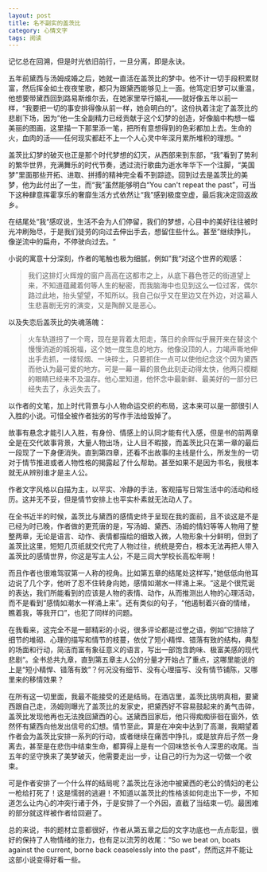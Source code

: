 ```yaml
---
layout: post
title: 名不副实的盖茨比
category: 心情文字
tags: 阅读
---
```


记忆总在回溯，但是时光依旧前行，一旦分离，即是永诀。

五年前黛西与汤姆成婚之后，她就一直活在盖茨比的梦中。他不计一切手段积累财富，然后挥金如土夜夜笙歌，都只为跟黛西能够见上一面。他笃定旧梦可以重温，他想要带黛西回到路易斯维尔去，在她家里举行婚礼——就好像五年以前一样，“我要把一切的事安排得像从前一样，她会明白的”。这份执着注定了盖茨比的悲剧下场，因为”他一生全副精力已经贡献于这个幻梦的创造，好像脑中构想一幅美丽的图画，这里描一下那里添一笔，把所有意想得到的色彩都加上去。生命的火，血肉的活——任何现实都赶不上一个人心灵中年深月累所堆积的理想。“

盖茨比幻梦的破灭也正是那个时代梦想的幻灭，从西部来到东部，“我”看到了势利的繁华世界，充满舞乐的时代节奏，透过流行歌曲为逝水年华下一个注脚，“美国梦”里面那些开拓、进取、拼搏的精神完全看不到踪迹。回到过去是盖茨比的美梦，他为此付出了一生，而“我”虽然能够明白“You can't repeat the past”，可当下这种肆意挥霍享乐的奢靡生活方式依然让“我”感到极度空虚，最后我决定回返故乡。

在结尾处“我“感叹说，生活不会为人们停留，我们的梦想，心目中的美好往往被时光冲刷殆尽，于是我们徒劳的向过去伸出手去，想留住些什么。甚至”继续挣扎，像逆流中的扁舟，不停驶向过去。“

小说的寓意十分深刻，作者的笔触也极为细腻，例如”我“对这个世界的观感：

>我们这排灯火辉煌的窗户高高在这都市之上，从底下暮色苍茫的街道望上来，不知道蕴藏着何等人生的秘密，而我脑海中也见到这么一位过客，偶尔路过此地，抬头望望，不知所以。我自己似乎又在里边又在外边，对这幕人生悲喜剧无穷的演变，又是陶醉又是恶心。

以及失恋后盖茨比的失魂落魄：

>火车轨道拐了一个弯，现在是背着太阳走，落日的余晖似乎展开来在替这个慢慢消逝的城祝福，这个她一度生息的地方。他像没顶的人，力竭声嘶地伸出手去抓，一缕轻烟、一块碎土，只要抓住一点可以使他纪念这个因为黛西而他认为最可爱的地方。可是一幕一幕的景色此刻走动得太快，他两只模糊的眼睛已经来不及温存。他心里知道，他怀念中最新鲜、最美好的一部分已经失去了，永远失去了。

以作者的文笔，加上时代背景与小人物命运交织的布局，这本来可以是一部很引人入胜的小说。可惜全被作者拙劣的写作手法给毁掉了。

故事有悬念才能引人入胜，有身份、情感上的认同才能有代入感，但是书的前两章全是在交代故事背景，大量人物出场，让人目不暇接，而盖茨比只在第一章的最后一段现了一下身便消失。直到第四章，还看不出故事的主线是什么，所发生的一切对于情节推进或者人物性格的揭露起了什么帮助。甚至如果不是因为书名，我根本就无从辨别谁才是主人公。

作者文字风格以白描为主，以平实、冷静的手法，客观描写日常生活中的活动和经历。这并无不妥，但是情节安排上也平实朴素就无法动人了。

在全书近半的时候，盖茨比与黛西的感情史终于呈现在我的面前，且不谈这是不是已经为时已晚，作者做的更荒唐的是，写汤姆、黛西、汤姆的情妇等等人物用了整整两章，无论是语言、动作、表情都描绘的细致入微，人物形象十分鲜明，但到了盖茨比这里，短短几页纸就交代完了人物过往，统统是旁白，根本无法再把人带入盖茨比的感情世界，你这是写主人公，不是三闾大学校长高松年啊！

而且作者也很难驾驭第一人称的视角。比如第五章的结尾处这样写，”她低低向他耳边说了几个字，他听了忍不住转身向她，感情如潮水一样涌上来。“这是个很荒诞的表达，我们所能看到的应该是人物的表情、动作，从而推测出人物的心理活动，而不是看到“感情如潮水一样涌上来”。还有类似的句子，“他遏制着兴奋的情绪，瞧着我，等我开口”，也犯了同样的问题。

在我看来，这完全不是一部精彩的小说，很多评论都是过誉之语，例如”它排除了细节的堆砌、心理的描写和情节的枝蔓，依仗了短小精悍、错落有致的结构，典型的场面和行动，简洁而富有象征意义的语言，写出一部饱含韵味、极富美感的现代悲剧“。全书总共九章，直到第五章主人公的分量才开始占了重点，这哪里能说的上是“短小精悍、错落有致”？何况没有细节、没有心理描写、没有情节铺陈，又哪里来的移情效果？

在所有这一切里面，我最不能接受的还是结局。在酒店里，盖茨比挑明真相，要黛西跟自己走，汤姆则曝光了盖茨比的发家史，把黛西好不容易鼓起来的勇气击碎，盖茨比发现他再也无法挽回黛西的心。送黛西回家后，他只得痴痴徘徊在窗外，依然怀有黛西向他发出信号的幻想。情节至此，算是在冲突中达到了高潮，我期望着作者会为盖茨比安排一系列的行动，或者继续在痛苦中挣扎，或是放弃后孑然一身离去，甚至是在悲伤中结束生命，都算得上是有一个回味悠长令人深思的收尾。当五年的坚守换来了美梦破灭，他需要走出一步，让自己的行为为这一切做一个收束。

可是作者安排了一个什么样的结局呢？盖茨比在泳池中被黛西的老公的情妇的老公一枪给打死了！这是懦弱的逃避！不知道以盖茨比的性格该如何走出下一步，不知道怎么让内心的冲突行诸于外，于是安排了一个外因，直截了当结束一切。最困难的部分就这样被作者给回避了。

总的来说，书的题材立意都很好，作者从第五章之后的文字功底也一点点彰显，很好的保持了人物情绪的张力，也有足以流芳的收尾：“So we beat on, boats against the current, borne back ceaselessly into the past“，然而这并不能让这部小说变得好看一些。
